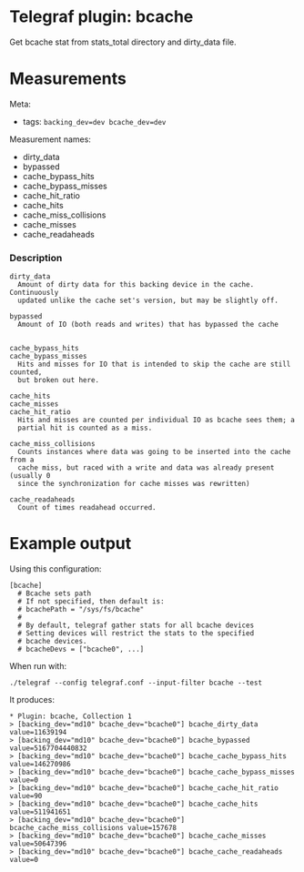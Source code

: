 # Telegraf plugin: bcache

Get bcache stat from stats_total directory and dirty_data file.

# Measurements

Meta:

- tags: `backing_dev=dev bcache_dev=dev`

Measurement names:

- dirty_data
- bypassed
- cache_bypass_hits
- cache_bypass_misses
- cache_hit_ratio
- cache_hits
- cache_miss_collisions
- cache_misses
- cache_readaheads

### Description

```
dirty_data
  Amount of dirty data for this backing device in the cache. Continuously
  updated unlike the cache set's version, but may be slightly off.

bypassed
  Amount of IO (both reads and writes) that has bypassed the cache


cache_bypass_hits
cache_bypass_misses
  Hits and misses for IO that is intended to skip the cache are still counted,
  but broken out here.

cache_hits
cache_misses
cache_hit_ratio
  Hits and misses are counted per individual IO as bcache sees them; a
  partial hit is counted as a miss.

cache_miss_collisions
  Counts instances where data was going to be inserted into the cache from a
  cache miss, but raced with a write and data was already present (usually 0
  since the synchronization for cache misses was rewritten)

cache_readaheads
  Count of times readahead occurred.
```

# Example output

Using this configuration:

```
[bcache]
  # Bcache sets path
  # If not specified, then default is:
  # bcachePath = "/sys/fs/bcache"
  #
  # By default, telegraf gather stats for all bcache devices
  # Setting devices will restrict the stats to the specified
  # bcache devices.
  # bcacheDevs = ["bcache0", ...]
```

When run with:

```
./telegraf --config telegraf.conf --input-filter bcache --test
```

It produces:

```
* Plugin: bcache, Collection 1
> [backing_dev="md10" bcache_dev="bcache0"] bcache_dirty_data value=11639194
> [backing_dev="md10" bcache_dev="bcache0"] bcache_bypassed value=5167704440832
> [backing_dev="md10" bcache_dev="bcache0"] bcache_cache_bypass_hits value=146270986
> [backing_dev="md10" bcache_dev="bcache0"] bcache_cache_bypass_misses value=0
> [backing_dev="md10" bcache_dev="bcache0"] bcache_cache_hit_ratio value=90
> [backing_dev="md10" bcache_dev="bcache0"] bcache_cache_hits value=511941651
> [backing_dev="md10" bcache_dev="bcache0"] bcache_cache_miss_collisions value=157678
> [backing_dev="md10" bcache_dev="bcache0"] bcache_cache_misses value=50647396
> [backing_dev="md10" bcache_dev="bcache0"] bcache_cache_readaheads value=0
```
